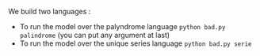We build two languages :
* To run the model over the palyndrome language
`python bad.py palindrome`  (you can put any argument at last)
* To run the model over the unique series language
`python bad.py serie`